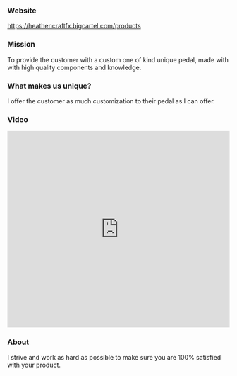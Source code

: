 ### Website
https://heathencraftfx.bigcartel.com/products

### Mission
To provide the customer with a custom one of kind unique pedal, made with with high quality components and knowledge.

### What makes us unique?
I offer the customer as much customization to their pedal as I can offer.

### Video
<iframe width="100%" height="444" src="https://www.youtube.com/embed/ZHpUhFxu9Wc" title="YouTube video player" frameborder="0" allow="accelerometer; autoplay; clipboard-write; encrypted-media; gyroscope; picture-in-picture" allowfullscreen></iframe>

### About 
I strive and work as hard as possible to make sure you are 100% satisfied with your product.
